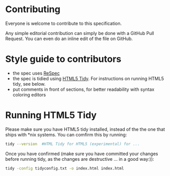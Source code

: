 # Contributing 

Everyone is welcome to contribute to this specification.

Any simple editorial contribution can simply be done with a GitHub Pull Request.
You can even do an inline edit of the file on GitHub.

# Style guide to contributors 

- the spec uses [ReSpec](https://www.w3.org/respec/) 
- the spec is tidied using [HTML5 Tidy](https://github.com/htacg/tidy-html5). For
instructions on running HTML5 tidy, see below.  
- put comments in front of sections, for better readability with
  syntax coloring editors


# Running HTML5 Tidy

Please make sure you have HTML5 tidy installed, instead of
the the one that  ships with *nix systems. You can comfirm this by running:

```bash 
tidy --version  #HTML Tidy for HTML5 (experimental) for ...
```
Once you have confirmed (make sure you have committed your changes before
running tidy, as the changes are destructive ... in a good way:)):

```bash 
tidy -config tidyconfig.txt -o index.html index.html
```
